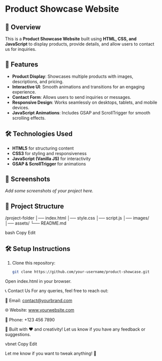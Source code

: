 # Product Showcase Website

## 🚀 Overview
This is a **Product Showcase Website** built using **HTML, CSS, and JavaScript** to display products, provide details, and allow users to contact us for inquiries.

## 🎨 Features
- **Product Display**: Showcases multiple products with images, descriptions, and pricing.
- **Interactive UI**: Smooth animations and transitions for an engaging experience.
- **Contact Form**: Allows users to send inquiries or messages.
- **Responsive Design**: Works seamlessly on desktops, tablets, and mobile devices.
- **JavaScript Animations**: Includes GSAP and ScrollTrigger for smooth scrolling effects.

## 🛠️ Technologies Used
- **HTML5** for structuring content
- **CSS3** for styling and responsiveness
- **JavaScript (Vanilla JS)** for interactivity
- **GSAP & ScrollTrigger** for animations

## 📸 Screenshots
_Add some screenshots of your project here._

## 📂 Project Structure
/project-folder │── index.html │── style.css │── script.js │── images/ │── assets/ └── README.md

bash
Copy
Edit

## 🛠️ Setup Instructions
1. Clone this repository:
   ```bash
   git clone https://github.com/your-username/product-showcase.git
Open index.html in your browser.

📞 Contact Us
For any queries, feel free to reach out:

📧 Email: contact@yourbrand.com

🌐 Website: www.yourwebsite.com

📱 Phone: +123 456 7890

🔹 Built with ❤️ and creativity! Let us know if you have any feedback or suggestions.

vbnet
Copy
Edit

Let me know if you want to tweak anything! 🚀
